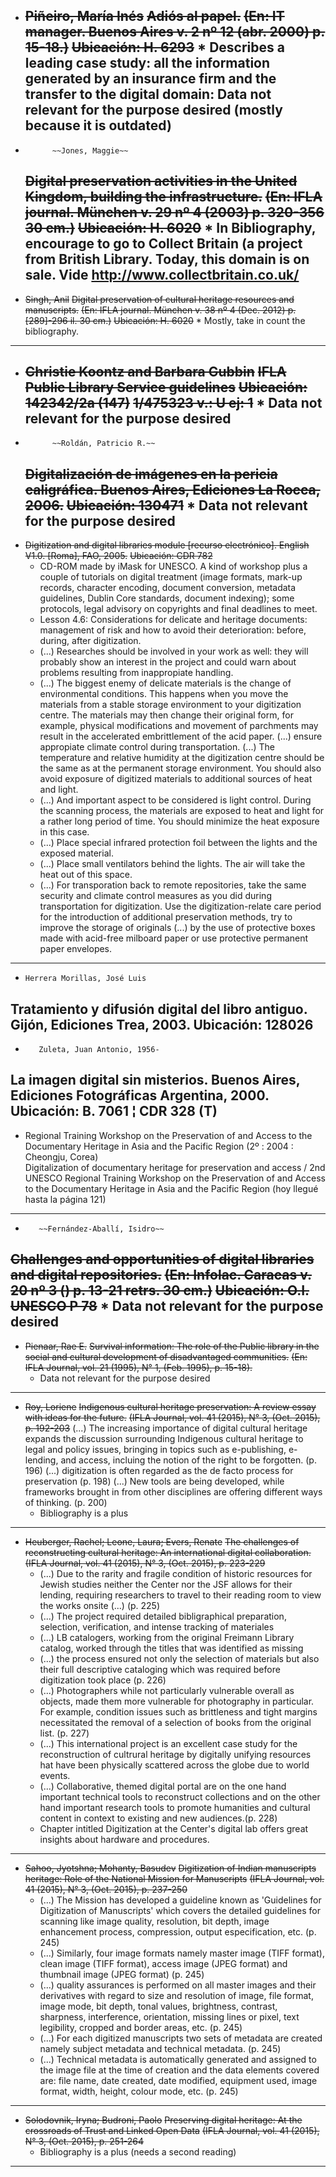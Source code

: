* ~~Piñeiro, María Inés~~
  ~~Adiós al papel.~~
  ~~(En: IT manager. Buenos Aires v. 2 nº 12 (abr. 2000) p. 15-18.)~~
  ~~Ubicación: H. 6293~~
       * Describes a leading case study: all the information generated by an insurance firm and the transfer to the digital domain: Data not relevant for the purpose desired (mostly because it is outdated)
  ---------------------------------
*   		~~Jones, Maggie~~
  ~~Digital preservation activities in the United Kingdom, building the infrastructure.~~
~~(En: IFLA journal. München v. 29 nº 4 (2003) p. 320-356 30 cm.)~~
  ~~Ubicación: H. 6020~~ 
       * In Bibliography, encourage to go to Collect Britain (a project from British Library. Today, this domain is on sale. Vide http://www.collectbritain.co.uk/
  ---------------------------------
*  ~~Singh, Anil~~
  ~~Digital preservation of cultural heritage resources and manuscripts.~~
~~(En: IFLA journal. München v. 38 nº 4 (Dec. 2012) p. [289]-296 il. 30 cm.)~~
  ~~Ubicación: H. 6020~~
       * Mostly, take in count the bibliography. 
  ---------------------------------
* ~~Christie Koontz and Barbara Gubbin~~
  ~~IFLA Public Library Service guidelines~~
  ~~Ubicación: 142342/2a (147)~~
  ~~1/475323 v.: U ej: 1~~
      * Data not relevant for the purpose desired
  ---------------------------------  
*   		~~Roldán, Patricio R.~~
  ~~Digitalización de imágenes en la pericia caligráfica. Buenos Aires, Ediciones La Rocca, 2006.~~
  ~~Ubicación: 130471~~
       * Data not relevant for the purpose desired
  ---------------------------------
 * ~~Digitization and digital libraries module [recurso electrónico]. English V1.0. [Roma], FAO, 2005.~~
  ~~Ubicación: CDR 782~~
      * CD-ROM made by iMask for UNESCO. A kind of workshop plus a couple of tutorials on digital treatment (image formats, mark-up records, character encoding, document conversion, metadata guidelines, Dublin Core standards, document indexing); some protocols, legal advisory on copyrights and final deadlines to meet.
      * Lesson 4.6: Considerations for delicate and heritage documents: management of risk and how to avoid their deterioration: before, during, after digitization.
      * (...) Researches should be involved in your work as well: they will probably show an interest in the project and could warn about problems resulting from inappropiate handling.
      * (...) The biggest enemy of delicate materials is the change of environmental conditions. This happens when you move the materials from a stable storage environment to your digitization centre. The materials may then change their original form, for example, physical modifications and movement of parchments may result in the accelerated embrittlement of the acid paper. (...) ensure appropiate climate control during transportation. (...) The temperature and relative humidity at the digitization centre should be the same as at the permanent storage environment. You should also avoid exposure of digitized materials to additional sources of heat and light.
      * (...) And important aspect to be considered is light control. During the scanning process, the materials are exposed to heat and light for a rather long period of time. You should minimize the heat exposure in this case.
      * (...) Place special infrared protection foil between the lights and the exposed material. 
      * (...) Place small ventilators behind the lights. The air will take the heat out of this space. 
      * (...) For transporation back to remote repositories, take the same security and climate control measures as you did during transportation for digitization. Use the digitization-relate care period for the introduction of additional preservation methods, try to improve the storage of originals (...) by the use of protective boxes made with acid-free milboard paper or use protective permanent paper envelopes. 
  ---------------------------------
  *     Herrera Morillas, José Luis
  Tratamiento y difusión digital del libro antiguo. Gijón, Ediciones Trea, 2003.
  Ubicación: 128026
  ----------------------------------
   *		Zuleta, Juan Antonio, 1956-
  La imagen digital sin misterios. Buenos Aires, Ediciones Fotográficas Argentina, 2000.
  Ubicación: B. 7061 ¦ CDR 328 (T)
  -----------------------------------
  * Regional Training Workshop on the Preservation of and Access to the Documentary Heritage in Asia and the Pacific Region (2º : 2004 : Cheongju, Corea)   
  Digitalization of documentary heritage for preservation and access / 2nd UNESCO Regional Training Workshop on the Preservation of and Access to the Documentary Heritage in Asia and the Pacific Region
  (hoy llegué hasta la página 121)
  -----------------------------------
  *        ~~Fernández-Aballí, Isidro~~
  ~~Challenges and opportunities of digital libraries and digital repositories.~~
~~(En: Infolac. Caracas v. 20 nº 3 () p. 13-21 retrs. 30 cm.)~~
  ~~Ubicación: O.I. UNESCO P 78~~
       * Data not relevant for the purpose desired
  -----------------------------------
  * ~~Pienaar, Rae E.~~
  ~~Survival information: The role of the Public library in the social and cultural development of disadvantaged communities.~~
  ~~(En: IFLA Journal, vol. 21 (1995), N° 1, (Feb. 1995), p. 15-18).~~
       * Data not relevant for the purpose desired
  -----------------------------------
  * ~~Roy, Loriene~~
  ~~Indigenous cultural heritage preservation: A review essay with ideas for the future.~~
  ~~(IFLA Journal, vol. 41 (2015), N° 3, (Oct. 2015), p. 192-203~~
  (...) The increasing importance of digital cultural heritage expands 
  the discussion surrounding Indigenous cultural heritage to legal 
  and policy issues, bringing in topics such as e-publishing, 
  e-lending, and access, incluing the notion of the right 
  to be forgotten. (p. 196)
  (...) digitization is often regarded as the de facto 
  process for preservation (p. 198)
  (...) New tools are being developed, while 
  frameworks brought in from other 
  disciplines are offering different ways of thinking. (p. 200)
       * Bibliography is a plus
 -----------------------------------               
  * ~~Heuberger, Rachel; Leone, Laura; Evers, Renate~~
  ~~The challenges of reconstructing cultural heritage: An international digital collaboration.~~
  ~~(IFLA Journal, vol. 41 (2015), N° 3, (Oct. 2015), p. 223-229~~
      * (...) Due to the rarity and fragile condition of historic resources for Jewish studies neither the Center nor the JSF allows for their lending, requiring researchers to travel to their reading room to view the works onsite (...) (p. 225)
      * (...) The project required detailed bibligraphical preparation, selection, verification, and intense tracking of materiales 
      * (...) LB catalogers, working from the original Freimann Library catalog, worked through the titles that was identified as missing 
      * (...) the process ensured not only the selection of materials but also their full descriptive cataloging which was required before digitization took place (p. 226)
      * (...) Photographers while not particularly vulnerable overall  as objects, made them more vulnerable for photography in particular. For example, condition issues such as brittleness and tight margins necessitated the removal of a selection of books from the original list. (p. 227)
      * (...) This international project is an excellent case study for the reconstruction of cultrural heritage by digitally unifying resources hat have been physically scattered across the globe due to world events. 
      * (...) Collaborative, themed digital portal are on the one hand important technical tools to reconstruct collections and on the other hand important research tools to promote humanities and cultural content in context to existing and new audiences.(p. 228)
       * Chapter intitled Digitization at the Center's digital lab offers great insights about hardware and procedures.
 -----------------------------------
  * ~~Sahoo, Jyotshna; Mohanty, Basudev~~
  ~~Digitization of Indian manuscripts heritage: Role of the National Mission for Manuscripts~~
  ~~(IFLA Journal, vol. 41 (2015), N° 3, (Oct. 2015), p. 237-250~~
      * (...) The Mission has developed a guideline known as 'Guidelines for Digitization of Manuscripts' which covers the detailed guidelines for scanning like image quality, resolution, bit depth, image enhancement process, compression, output especification, etc. (p. 245)
      * (...) Similarly, four image formats namely master image (TIFF format), clean image (TIFF format), access image (JPEG format) and thumbnail image (JPEG format) (p. 245)
      * (...) quality assurances is performed on all master images and their derivatives with regard to size and resolution of image, file format, image mode, bit depth, tonal values, brightness, contrast, sharpness, interference, orientation, missing lines or pixel, text legibility, cropped and border areas, etc. (p. 245)
      * (...) For each digitized manuscripts two sets of metadata are created namely subject metadata and technical metadata. (p. 245)
      * (...) Technical metadata is automatically generated and assigned to the image file  at the time of creation and the data elements covered are: file name, date created,  date modified, equipment used, image format, width, height,  colour mode, etc. (p. 245)
 -----------------------------------
  * ~~Solodovnik, Iryna; Budroni, Paolo~~
  ~~Preserving digital heritage: At the crossroads of Trust and Linked Open Data~~
  ~~(IFLA Journal, vol. 41 (2015), N° 3, (Oct. 2015), p. 251-264~~
      * Bibliography is a plus (needs a second reading)
 -----------------------------------
 